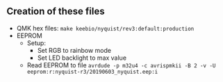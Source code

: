 ## Creation of these files

- QMK hex files: `make keebio/nyquist/rev3:default:production`
- EEPROM
    - Setup:
        - Set RGB to rainbow mode
        - Set LED backlight to max value
    - Read EEPROM to file `avrdude -p m32u4 -c avrispmkii -B 2 -v -U eeprom:r:nyquist-r3/20190603_nyquist.eep:i`